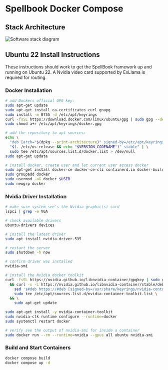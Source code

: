 # Spellbook Docker Compose

## Stack Architecture

![Software stack diagram](https://github.com/noco-ai/spellbook-docker/stack.png)

## Ubuntu 22 Install Instructions

These instructions should work to get the SpellBook framework up and running on Ubuntu 22. A Nvidia video card supported by ExLlama is required for routing.

### Docker Installation

```bash
# add Dockers official GPG key:
sudo apt-get update
sudo apt-get install ca-certificates curl gnupg
sudo install -m 0755 -d /etc/apt/keyrings
curl -fsSL https://download.docker.com/linux/ubuntu/gpg | sudo gpg --dearmor -o /etc/apt/keyrings/docker.gpg
sudo chmod a+r /etc/apt/keyrings/docker.gpg

# add the repository to apt sources:
echo \
  "deb [arch="$(dpkg --print-architecture)" signed-by=/etc/apt/keyrings/docker.gpg] https://download.docker.com/linux/ubuntu \
  "$(. /etc/os-release && echo "$VERSION_CODENAME")" stable" | \
  sudo tee /etc/apt/sources.list.d/docker.list > /dev/null
sudo apt-get update

# install docker, create user and let current user access docker
sudo apt-get install docker-ce docker-ce-cli containerd.io docker-buildx-plugin docker-compose-plugin
sudo groupadd docker
sudo usermod -aG docker $USER
sudo newgrp docker
```

### Nvidia Driver Installation

```bash
# make sure system see's the Nvidia graphic(s) card
lspci | grep -e VGA

# check available drivers
ubuntu-drivers devices

# install the latest driver
sudo apt install nvidia-driver-535

# restart the server
sudo shutdown -h now

# confirm driver was installed
nvidia-smi

# install the Nvidia docker toolkit
curl -fsSL https://nvidia.github.io/libnvidia-container/gpgkey | sudo gpg --dearmor -o /usr/share/keyrings/nvidia-container-toolkit-keyring.gpg \
  && curl -s -L https://nvidia.github.io/libnvidia-container/stable/deb/nvidia-container-toolkit.list | \
    sed 's#deb https://#deb [signed-by=/usr/share/keyrings/nvidia-container-toolkit-keyring.gpg] https://#g' | \
    sudo tee /etc/apt/sources.list.d/nvidia-container-toolkit.list \
  && \
    sudo apt-get update

sudo apt-get install -y nvidia-container-toolkit
sudo nvidia-ctk runtime configure --runtime=docker
sudo systemctl restart docker

# verify see the output of nvidia-smi for inside a container
sudo docker run --rm --runtime=nvidia --gpus all ubuntu nvidia-smi
```

### Build and Start Containers

```bash
docker compose build
docker compose up -d
```
